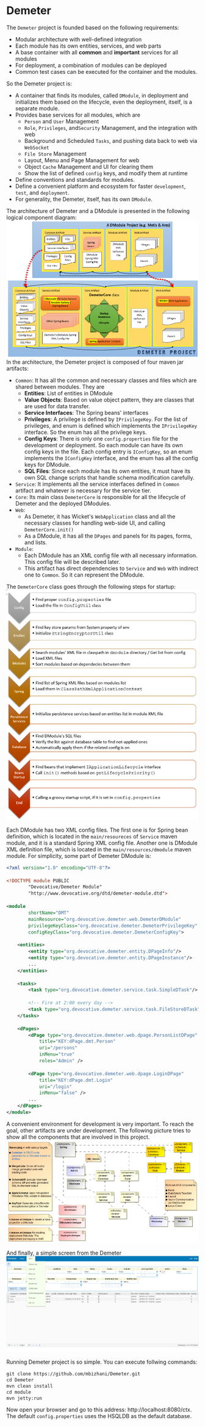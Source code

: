 # Demeter

The `Demeter` project is founded based on the following requirements:
- Modular architecture with well-defined integration
- Each module has its own entities, services, and web parts
- A base container with all **common** and **important** services for all modules
- For deployment, a combination of modules can be deployed
- Common test cases can be executed for the container and the modules.

So the Demeter project is:
- A container that finds its modules, called `DModule`, in deployment and initializes them based on the lifecycle, even the deployment, itself, is a separate module.
- Provides base services for all modules, which are
	- `Person` and `User` Management
	- `Role`, `Privileges`, and`Security` Management, and the integration with web
	- Background and Scheduled `Tasks`, and pushing data back to web via `WebSocket`
	- `File Store` Management
	- Layout, Menu and Page Management for web
	- Object `Cache` Management and UI for clearing them
	- Show the list of defined `config` keys, and modify them at runtime
- Define conventions and standards for modules.
- Define a convenient platform and ecosystem for faster `development`, `test`, and `deployment`.
- For generality, the Demeter, itself, has its own `DModule`.

The architecture of Demeter and a DModule is presented in the following logical component diagram:
![Demeter Architecture](/doc/img/Demeter_Logical_Components_Relations.png)
In the architecture, the Demeter project is composed of four maven jar artifacts:
- `Common`: It has all the common and necessary classes and files which are shared between modules. They are
  - **Entities**: List of entities in DModule
  - **Value Objects**: Based on value object pattern, they are classes that are used for data transfer.
  - **Service Interfaces**: The Spring beans' interfaces
  - **Privileges**: A privilege is defined by `IPrivilegeKey`. For the list of privileges, and enum is defined which implements the `IPrivilegeKey` interface. So the enum has all the privilege keys.
  - **Config Keys**: There is only one `config.properties` file for the development or deployment. So each module can have its own config keys in the file. Each config entry is `IConfigKey`, so an enum implements the `IConfigKey` interface, and the enum has all the config keys for DModule.
  - **SQL Files**: Since each module has its own entities, it must have its own SQL change scripts that handle schema modification carefully.
- `Service`: It implements all the service interfaces defined in `Common` artifact and whatever is necessary for the service tier.
- `Core`: Its main class `DemeterCore` is responsible for all the lifecycle of Demeter and the deployed DModules.
- `Web`:
	- As Demeter, it has Wicket's `WebApplication` class and all the necessary classes for handling web-side UI, and calling `DemeterCore.init()`
	- As a DModule, it has all the `DPages` and panels for its pages, forms, and lists.
- `Module`:
	- Each DModule has an XML config file with all necessary information. This config file will be described later.
	- This artifact has direct dependencies to `Service` and `Web` with indirect one to `Common`. So it can represent the DModule.

The `DemeterCore` class goes through the following steps for startup:
![DemeterCore Steps](/doc/img/Demeter_StartUp_Steps.png)
 
Each DModule has two XML config files. The first one is for Spring bean definition, which is located in the `main/resoureces` of `Service` maven module, and it is a standard Spring XML config file. Another one is DModule XML definition file, which is located in the `main/resources/dmodule` maven module. For simplicity, some part of Demeter DModule is:
```xml
<?xml version="1.0" encoding="UTF-8"?>

<!DOCTYPE module PUBLIC
		"Devocative/Demeter Module"
		"http://www.devocative.org/dtd/demeter-module.dtd">

<module
		shortName="DMT"
		mainResource="org.devocative.demeter.web.DemeterDModule"
		privilegeKeyClass="org.devocative.demeter.DemeterPrivilegeKey"
		configKeyClass="org.devocative.demeter.DemeterConfigKey">

	<entities>
		<entity type="org.devocative.demeter.entity.DPageInfo"/>
		<entity type="org.devocative.demeter.entity.DPageInstance"/>
		... 
	</entities>

	<tasks>
		<task type="org.devocative.demeter.service.task.SimpleDTask"/>

		<!-- Fire at 2:00 every day -->
		<task type="org.devocative.demeter.service.task.FileStoreDTask" cronExpression="0 0 2 * * ?"/>
	</tasks>

	<dPages>
		<dPage type="org.devocative.demeter.web.dpage.PersonListDPage"
			title="KEY:dPage.dmt.Person"
			uri="/persons"
			inMenu="true"
			roles="Admin" />

		<dPage type="org.devocative.demeter.web.dpage.LoginDPage"
			title="KEY:dPage.dmt.Login"
			uri="/login"
			inMenu="false" />
		...
	</dPages>
</module>
```

A convenient environment for development is very important. To reach the goal, other artifacts are under development. The following picture tries to show all the components that are involved in this project.
![Demeter Environment](/doc/img/Class_Diagram__demeter__DemeterComponent.png)

And finally, a simple screen from the Demeter
![Simple Demeter Screen](/doc/img/A_Simple_Demeter_Screen.png)

Running Demeter project is so simple. You can execute follwing commands:
```
git clone https://github.com/mbizhani/Demeter.git
cd Demeter
mvn clean install
cd module
mvn jetty:run
```
Now open your browser and go to this address: http://localhost:8080/ctx. The default `config.properties` uses the HSQLDB as the default database.
